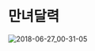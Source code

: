 # 만녀달력

![2018-06-27_00-31-05](https://user-images.githubusercontent.com/33567964/41923364-3456f79a-79a2-11e8-924b-99dcbfcc9347.gif)

